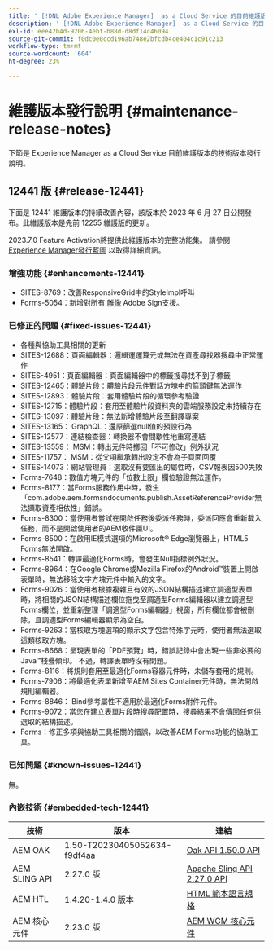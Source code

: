 ```yaml
---
title: ' [!DNL Adobe Experience Manager]  as a Cloud Service 的目前維護版本發行說明。'
description: ' [!DNL Adobe Experience Manager]  as a Cloud Service 的目前維護版本發行說明。'
exl-id: eee42b4d-9206-4ebf-b88d-d8df14c46094
source-git-commit: f0dc0e0ccd196ab748e2bfcdb4ce404c1c91c213
workflow-type: tm+mt
source-wordcount: '604'
ht-degree: 23%

---
```


# 維護版本發行說明 {#maintenance-release-notes}

下節是 Experience Manager as a Cloud Service 目前維護版本的技術版本發行說明。

## 12441 版 {#release-12441}

下面是 12441 維護版本的持續改善內容，該版本於 2023 年 6 月 27 日公開發布。此維護版本是先前 12255 維護版的更新。

2023.7.0 Feature Activation將提供此維護版本的完整功能集。 請參閱 [Experience Manager發行藍圖](https://experienceleague.adobe.com/docs/experience-manager-release-information/aem-release-updates/update-releases-roadmap.html) 以取得詳細資訊。

### 增強功能 {#enhancements-12441}

- SITES-8769：改善ResponsiveGrid中的StyleImpl呼叫
- Forms-5054：新增對所有 [雕像](https://opensource.adobe.com/acrobat-sign/acrobat_sign_events/webhookeventsagreements.html) Adobe Sign支援。

### 已修正的問題 {#fixed-issues-12441}

- 各種與協助工具相關的更新
- SITES-12688：頁面編輯器：邏輯運運算元或無法在資產尋找器搜尋中正常運作
- SITES-4951：頁面編輯器：頁面編輯器中的標籤搜尋找不到子標籤
- SITES-12465：體驗片段：體驗片段元件對話方塊中的箭頭鍵無法運作
- SITES-12893：體驗片段：套用體驗片段的循環參考驗證
- SITES-12715：體驗片段：套用至體驗片段資料夾的雲端服務設定未持續存在
- SITES-13097：體驗片段：無法新增體驗片段至翻譯專案
- SITES-13165： GraphQL：還原篩選null值的預設行為
- SITES-12577：連結檢查器：轉換器不會間歇性地重寫連結
- SITES-13559： MSM：轉出元件時擲回「不可修改」例外狀況
- SITES-11757： MSM：從父項繼承轉出設定不會為子頁面回覆
- SITES-14073：網站管理員：選取沒有要匯出的屬性時，CSV報表因500失敗
- Forms-7648：數值方塊元件的「位數上限」欄位驗證無法運作。
- Forms-8177：當Forms服務作用中時，發生「com.adobe.aem.formsndocuments.publish.AssetReferenceProvider無法擷取資產相依性」錯誤。
- Forms-8300：當使用者嘗試在開啟任務後委派任務時，委派回應會重新載入任務，而不是開啟使用者的AEM收件匣UI。
- Forms-8500：在啟用IE模式選項的Microsoft® Edge瀏覽器上，HTML5 Forms無法開啟。
- Forms-8541：轉譯最適化Forms時，會發生Null指標例外狀況。
- Forms-8964：在Google Chrome或Mozilla Firefox的Android™裝置上開啟表單時，無法移除文字方塊元件中輸入的文字。
- Forms-9026：當使用者根據複雜且有效的JSON結構描述建立調適型表單時，將相關的JSON結構描述欄位拖曳至調適型Forms編輯器以建立調適型Forms欄位，並重新整理「調適型Forms編輯器」視窗，所有欄位都會被刪除，且調適型Forms編輯器顯示為空白。
- Forms-9263：當核取方塊選項的顯示文字包含特殊字元時，使用者無法選取這類核取方塊。
- Forms-8668：呈現表單的「PDF預覽」時，錯誤記錄中會出現一些非必要的Java™棧疊傾印。 不過，轉譯表單時沒有問題。
- Forms-8116：將規則套用至最適化Forms容器元件時，未儲存套用的規則。
- Forms-7906：將最適化表單新增至AEM Sites Container元件時，無法開啟規則編輯器。
- Forms-8846： Bind參考屬性不適用於最適化Forms附件元件。
- Forms-9072：當您在建立表單片段時搜尋配置時，搜尋結果不會傳回任何供選取的結構描述。
- Forms：修正多項與協助工具相關的錯誤，以改善AEM Forms功能的協助工具。


### 已知問題 {#known-issues-12441}

無。

### 內嵌技術 {#embedded-tech-12441}

| 技術 | 版本 | 連結 |
|---|---|---|
| AEM OAK | 1.50-T20230405052634-f9df4aa | [Oak API 1.50.0 API](https://www.javadoc.io/doc/org.apache.jackrabbit/oak-api/1.50.0/index.html) |
| AEM SLING API | 2.27.0 版 | [Apache Sling API 2.27.0 API](https://www.javadoc.io/doc/org.apache.sling/org.apache.sling.api/latest/index.html) |
| AEM HTL | 1.4.20-1.4.0 版本 | [HTML 範本語言規格](https://github.com/adobe/htl-spec) |
| AEM 核心元件 | 2.23.0 版 | [AEM WCM 核心元件](https://github.com/adobe/aem-core-wcm-components) |
